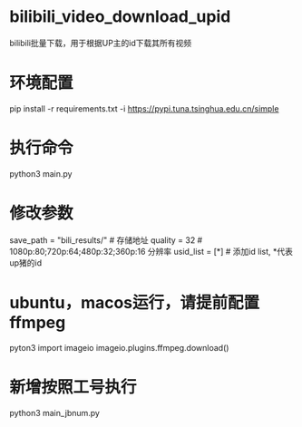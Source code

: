 # bilibili_video_download_upid
bilibili批量下载，用于根据UP主的id下载其所有视频
# 环境配置
pip install -r requirements.txt -i https://pypi.tuna.tsinghua.edu.cn/simple
# 执行命令
python3 main.py
# 修改参数
save_path = "bili_results/" # 存储地址
quality = 32 # 1080p:80;720p:64;480p:32;360p:16 分辨率
usid_list = [*] # 添加id list, *代表up猪的id
# ubuntu，macos运行，请提前配置ffmpeg
pyton3
import imageio
imageio.plugins.ffmpeg.download()

# 新增按照工号执行
python3 main_jbnum.py

